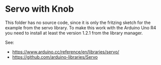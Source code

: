 # Servo with Knob

This folder has no source code, since it is only the fritzing sketch for the example from the servo library. To make this work with the Arduino Uno R4 you need to install at least the version 1.2.1 from the library manager. 

See:

- https://www.arduino.cc/reference/en/libraries/servo/
- https://github.com/arduino-libraries/Servo
